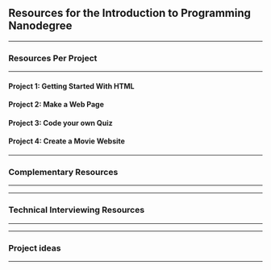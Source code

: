 ## Resources for the Introduction to Programming Nanodegree

---

### Resources Per Project

----

#### Project 1: Getting Started With HTML

#### Project 2: Make a Web Page

#### Project 3: Code your own Quiz

#### Project 4: Create a Movie Website

---

### Complementary Resources

----
---

### Technical Interviewing Resources

----

---
### Project ideas

----
